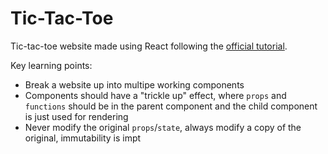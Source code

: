 # Tic-Tac-Toe
 
Tic-tac-toe website made using React following the [official tutorial](https://reactjs.org/tutorial/tutorial.html).

Key learning points: 
- Break a website up into multipe working components 
- Components should have a "trickle up" effect, where `props` and `functions` should be in the parent component and the child component is just used for rendering
- Never modify the original `props`/`state`, always modify a copy of the original, immutability is impt
